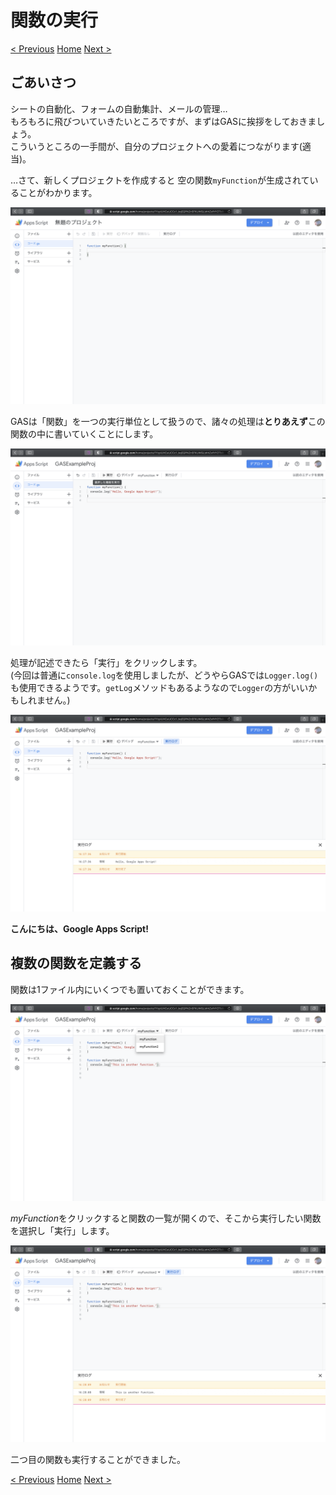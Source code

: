 # 関数の実行

[< Previous](02_CreateProject.md) [Home](00_Indices.md) [Next >](04_DefAppClass.md)

## ごあいさつ

シートの自動化、フォームの自動集計、メールの管理…  
もろもろに飛びついていきたいところですが、まずはGASに挨拶をしておきましょう。  
こういうところの一手間が、自分のプロジェクトへの愛着につながります(適当)。

…さて、新しくプロジェクトを作成すると 空の関数`myFunction`が生成されていることがわかります。  

![](resources/image_3.png)

GASは「関数」を一つの実行単位として扱うので、諸々の処理は**とりあえず**この関数の中に書いていくことにします。

![](resources/image_5.png)

処理が記述できたら「実行」をクリックします。  
(今回は普通に`console.log`を使用しましたが、どうやらGASでは`Logger.log()`も使用できるようです。`getLog`メソッドもあるようなので`Logger`の方がいいかもしれません。)  

![](resources/image_6.png)

**こんにちは、Google Apps Script!**

## 複数の関数を定義する

関数は1ファイル内にいくつでも置いておくことができます。

![](resources/image_7.png)

*myFunction*をクリックすると関数の一覧が開くので、そこから実行したい関数を選択し「実行」します。

![](resources/image_8.png)

二つ目の関数も実行することができました。

[< Previous](02_CreateProject.md) [Home](00_Indices.md) [Next >](04_DefAppClass.md)
